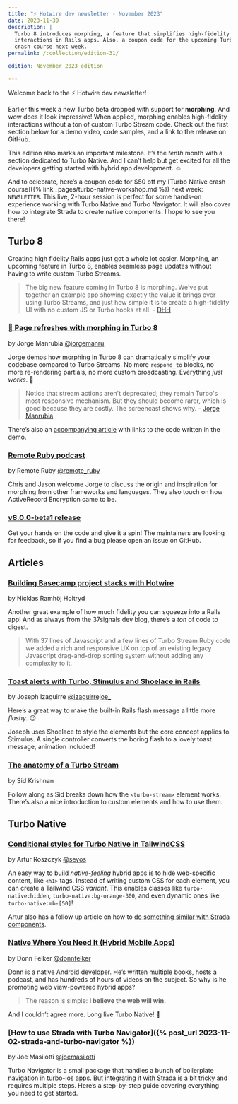 ```yaml
---
title: "⚡️ Hotwire dev newsletter - November 2023"
date: 2023-11-30
description: |
  Turbo 8 introduces morphing, a feature that simplifies high-fidelity
  interactions in Rails apps. Also, a coupon code for the upcoming Turbo Native
  crash course next week.
permalink: /:collection/edition-31/

edition: November 2023 edition

---
```


Welcome back to the ⚡️ Hotwire dev newsletter!

Earlier this week a new Turbo beta dropped with support for **morphing**. And wow does it look impressive! When applied, morphing enables high-fidelity interactions without a ton of custom Turbo Stream code. Check out the first section below for a demo video, code samples, and a link to the release on GitHub.

This edition also marks an important milestone. It’s the _tenth_ month with a section dedicated to Turbo Native. And I can’t help but get excited for all the developers getting started with hybrid app development. ☺️

And to celebrate, here’s a coupon code for $50 off my [Turbo Native crash course]({% link _pages/turbo-native-workshop.md %}) next week: `NEWSLETTER`. This live, 2-hour session is perfect for some hands-on experience working with Turbo Native and Turbo Navigator. It will also cover how to integrate Strada to create native components. I hope to see you there!

## Turbo 8

Creating high fidelity Rails apps just got a whole lot easier. Morphing, an upcoming feature in Turbo 8, enables seamless page updates without having to write custom Turbo Streams.

> The big new feature coming in Turbo 8 is morphing. We've put together an example app showing exactly the value it brings over using Turbo Streams, and just how simple it is to create a high-fidelity UI with no custom JS or Turbo hooks at all. - [DHH](https://x.com/dhh/status/1729289951525871830?s=20)

### [🎥 Page refreshes with morphing in Turbo 8](https://www.youtube.com/watch?v=hKKycPLN-sk)

by Jorge Manrubia [@jorgemanru](https://twitter.com/jorgemanru)

Jorge demos how morphing in Turbo 8 can dramatically simplify your codebase compared to Turbo Streams. No more `respond_to` blocks, no more re-rendering partials, no more custom broadcasting. Everything _just works_. 🤩

> Notice that stream actions aren't deprecated; they remain Turbo's most responsive mechanism. But they should become rarer, which is good because they are costly. The screencast shows why. - [Jorge Manrubia](https://twitter.com/jorgemanru/status/1729080765542248730?s=20)

There’s also an [accompanying article](https://dev.37signals.com/page-refreshes-with-morphing-demo/) with links to the code written in the demo.

### [Remote Ruby podcast](https://www.remoteruby.com/2260490/13902138-turbo-morph-activerecord-encryption-with-jorge-manrubia)

by Remote Ruby [@remote_ruby](https://twitter.com/remote_ruby)

Chris and Jason welcome Jorge to discuss the origin and inspiration for morphing from other frameworks and languages. They also touch on how ActiveRecord Encryption came to be.

### [v8.0.0-beta1 release](https://github.com/hotwired/turbo/releases/tag/v8.0.0-beta1)

Get your hands on the code and give it a spin! The maintainers are looking for feedback, so if you find a bug please open an issue on GitHub.

## Articles

### [Building Basecamp project stacks with Hotwire](https://dev.37signals.com/building-basecamp-project-stacks-with-hotwire/)

by Nicklas Ramhöj Holtryd

Another great example of how much fidelity you can squeeze into a Rails app! And as always from the 37signals dev blog, there’s a _ton_ of code to digest.

> With 37 lines of Javascript and a few lines of Turbo Stream Ruby code we added a rich and responsive UX on top of an existing legacy Javascript drag-and-drop sorting system without adding any complexity to it.

### [Toast alerts with Turbo, Stimulus and Shoelace in Rails](https://izaguirrejoe.dev/2022/11/09/toast-alerts-shoelace-stimulus/?utm_source=hotwireweekly&utm_medium=email&utm_campaign=week-46-using-hotwire-in-nestjs-mustachejs-with-stimulus)

by Joseph Izaguirre [@izaguirrejoe_](https://twitter.com/izaguirrejoe_)

Here’s a great way to make the built-in Rails flash message a little more _flashy_. 😉

Joseph uses Shoelace to style the elements but the core concept applies to Stimulus. A single controller converts the boring flash to a lovely toast message, animation included!

### [The anatomy of a Turbo Stream](https://www.ducktypelabs.com/the-anatomy-of-a-turbo-stream/)

by Sid Krishnan

Follow along as Sid breaks down how the `<turbo-stream>` element works. There’s also a nice introduction to custom elements and how to use them.

## Turbo Native

### [Conditional styles for Turbo Native in TailwindCSS](https://world.hey.com/sevos/conditional-styles-for-turbo-native-in-tailwindcss-974c68bf)

by Artur Roszczyk [@sevos](https://twitter.com/sevos)

An easy way to build _native-feeling_ hybrid apps is to hide web-specific content, like `<h1>` tags. Instead of writing custom CSS for each element, you can create a Tailwind CSS _variant_. This enables classes like `turbo-native:hidden`, `turbo-native:bg-orange-300`, and even dynamic ones like `turbo-native:mb-[50]`!

Artur also has a follow up article on how to [do something similar with Strada components](https://world.hey.com/sevos/strada-bridged-components-with-tailwindcss-4a7133e4).

### [Native Where You Need It (Hybrid Mobile Apps)](https://www.donnfelker.com/native-where-you-need-it/)

by Donn Felker [@donnfelker](https://twitter.com/donnfelker)

Donn is a native Android developer. He’s written multiple books, hosts a podcast, and has hundreds of hours of videos on the subject. So why is he promoting web view-powered hybrid apps?

> The reason is simple: **I believe the web will win.**

And I couldn’t agree more. Long live Turbo Native! 💪

### [How to use Strada with Turbo Navigator]({% post_url 2023-11-02-strada-and-turbo-navigator %})

by Joe Masilotti [@joemasilotti](https://twitter.com/joemasilotti)

Turbo Navigator is a small package that handles a bunch of boilerplate navigation in turbo-ios apps. But integrating it with Strada is a bit tricky and requires multiple steps. Here’s a step-by-step guide covering everything you need to get started.
